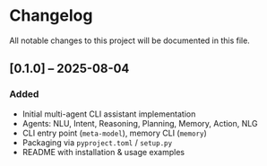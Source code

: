 # Changelog

All notable changes to this project will be documented in this file.

## [0.1.0] – 2025-08-04
### Added
- Initial multi-agent CLI assistant implementation
- Agents: NLU, Intent, Reasoning, Planning, Memory, Action, NLG
- CLI entry point (`meta-model`), memory CLI (`memory`)
- Packaging via `pyproject.toml` / `setup.py`
- README with installation & usage examples

